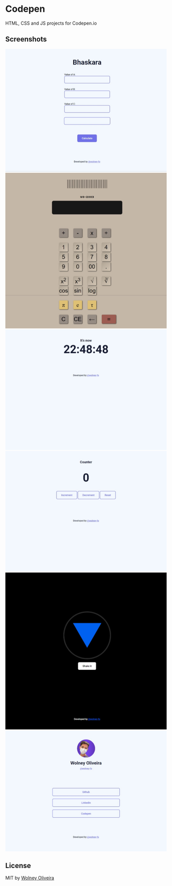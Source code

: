 # Codepen
HTML, CSS and JS projects for Codepen.io

## Screenshots

![screenshot](Bhaskara/Bhaskara_screenshot.jpeg)
![screenshot](Calculator/Calculator_screenshot.jpeg)
![screenshot](Clock/Clock_screenshot.jpeg)
![screenshot](Counter/Counter_screenshot.jpeg)
![screenshot](Magic8Ball/Magic8Ball_screenshot.jpeg)
![screenshot](MyLinks/MyLinks_screenshot.jpeg)

## License
MIT by [Wolney Oliveira](https://github.com/wolney-fo)